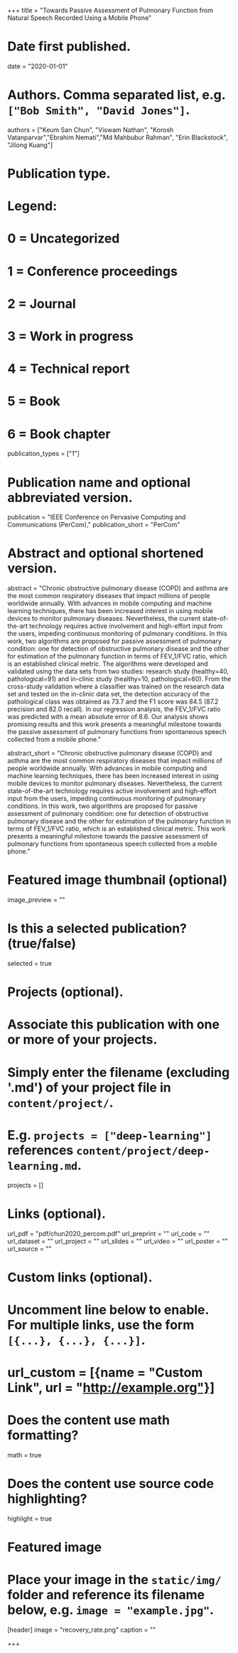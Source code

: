 +++
title = "Towards Passive Assessment of Pulmonary Function from Natural Speech Recorded Using a Mobile Phone"

# Date first published.
date = "2020-01-01"

# Authors. Comma separated list, e.g. `["Bob Smith", "David Jones"]`.
authors = ["Keum San Chun", "Viswam Nathan", "Korosh Vatanparvar","Ebrahim Nemati","Md Mahbubur Rahman", "Erin Blackstock", "Jilong Kuang"]

# Publication type.
# Legend:
# 0 = Uncategorized
# 1 = Conference proceedings
# 2 = Journal
# 3 = Work in progress
# 4 = Technical report
# 5 = Book
# 6 = Book chapter
publication_types = ["1"]

# Publication name and optional abbreviated version.
publication = "IEEE Conference on Pervasive Computing and Communications (PerCom),"
publication_short = "PerCom"

# Abstract and optional shortened version.
abstract = "Chronic obstructive pulmonary disease (COPD) and asthma are the most common respiratory diseases that impact millions of people worldwide annually. With advances in mobile computing and machine learning techniques, there has been increased interest in using mobile devices to monitor pulmonary diseases. Nevertheless, the current state-of-the-art technology requires active involvement and high-effort input from the users, impeding continuous monitoring of pulmonary conditions. In this work, two algorithms are proposed for passive assessment of pulmonary condition: one for detection of obstructive pulmonary disease and the other for estimation of the pulmonary function in terms of FEV_1/FVC ratio, which is an established clinical metric. The algorithms were developed and validated using the data sets from two studies: research study (healthy=40, pathological=91) and in-clinic study (healthy=10, pathological=60). From the cross-study validation where a classifier was trained on the research data set and tested on the in-clinic data set, the detection accuracy of the pathological class was obtained as 73.7 and the F1 score was 84.5 (87.2 precision and 82.0 recall). In our regression analysis, the FEV_1/FVC ratio was predicted with a mean absolute error of 8.6. Our analysis shows promising results and this work presents a meaningful milestone towards the passive assessment of pulmonary functions from spontaneous speech collected from a mobile phone."

abstract_short = "Chronic obstructive pulmonary disease (COPD) and asthma are the most common respiratory diseases that impact millions of people worldwide annually. With advances in mobile computing and machine learning techniques, there has been increased interest in using mobile devices to monitor pulmonary diseases. Nevertheless, the current state-of-the-art technology requires active involvement and high-effort input from the users, impeding continuous monitoring of pulmonary conditions. In this work, two algorithms are proposed for passive assessment of pulmonary condition: one for detection of obstructive pulmonary disease and the other for estimation of the pulmonary function in terms of FEV_1/FVC ratio, which is an established clinical metric. This work presents a meaningful milestone towards the passive assessment of pulmonary functions from spontaneous speech collected from a mobile phone."

# Featured image thumbnail (optional)
image_preview = ""

# Is this a selected publication? (true/false)
selected = true

# Projects (optional).
#   Associate this publication with one or more of your projects.
#   Simply enter the filename (excluding '.md') of your project file in `content/project/`.
#   E.g. `projects = ["deep-learning"]` references `content/project/deep-learning.md`.
projects = [] 

# Links (optional).
url_pdf = "pdf/chun2020_percom.pdf"
url_preprint = ""
url_code = ""
url_dataset = ""
url_project = ""
url_slides = ""
url_video = ""
url_poster = ""
url_source = ""

# Custom links (optional).
#   Uncomment line below to enable. For multiple links, use the form `[{...}, {...}, {...}]`.
# url_custom = [{name = "Custom Link", url = "http://example.org"}]

# Does the content use math formatting?
math = true

# Does the content use source code highlighting?
highlight = true

# Featured image
# Place your image in the `static/img/` folder and reference its filename below, e.g. `image = "example.jpg"`.
[header]
image = "recovery_rate.png"
caption = ""

+++
